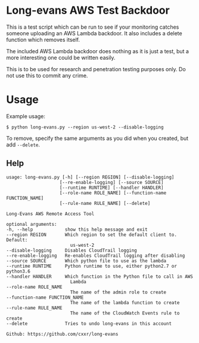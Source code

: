 # Long-evans AWS Test Backdoor

This is a test script which can be run to see if your monitoring catches
someone uploading an AWS Lambda backdoor. It also includes a delete function
which removes itself.

The included AWS Lambda backdoor does nothing as it is just a test, but a more
interesting one could be written easily.

This is to be used for research and penetration testing purposes only. Do not
use this to commit any crime.

# Usage

Example usage:

    $ python long-evans.py --region us-west-2 --disable-logging

To remove, specify the same arguments as you did when you created, but add
`--delete`.

## Help

    usage: long-evans.py [-h] [--region REGION] [--disable-logging]
                        [--re-enable-logging] [--source SOURCE]
                        [--runtime RUNTIME] [--handler HANDLER]
                        [--role-name ROLE_NAME] [--function-name FUNCTION_NAME]
                        [--rule-name RULE_NAME] [--delete]

    Long-Evans AWS Remote Access Tool

    optional arguments:
    -h, --help            show this help message and exit
    --region REGION       Which region to set the default client to. Default:
                            us-west-2
    --disable-logging     Disables CloudTrail logging
    --re-enable-logging   Re-enables CloudTrail logging after disabling
    --source SOURCE       Which python file to use as the lambda
    --runtime RUNTIME     Python runtime to use, either python2.7 or python3.6
    --handler HANDLER     Which function in the Python file to call in AWS
                            Lambda
    --role-name ROLE_NAME
                            The name of the admin role to create
    --function-name FUNCTION_NAME
                            The name of the lambda function to create
    --rule-name RULE_NAME
                            The name of the CloudWatch Events rule to create
    --delete              Tries to undo long-evans in this account

    Github: https://github.com/cxxr/long-evans
